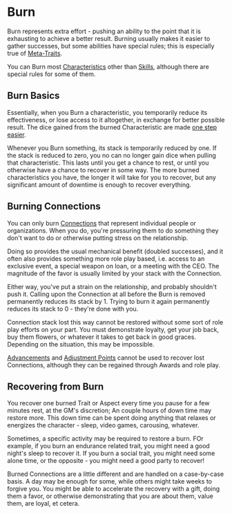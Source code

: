 # Burn

Burn represents extra effort - pushing an ability to the point that it is exhausting to achieve a better result. Burning usually makes it easier to gather successes, but some abilities have special rules; this is especially true of [Meta-Traits](MetaTraits.md).

You can Burn most [Characteristics](Characteristic.md) other than [Skills](Skills.md), although there are special rules for some of them.

## Burn Basics

Essentially, when you Burn a characteristic, you temporarily reduce its effectiveness, or lose access to it altogether, in exchange for better possible result. The dice gained from the burned Characteristic are made [one step easier](DiceTypes.md).

Whenever you Burn something, its stack is temporarily reduced by one. If the stack is reduced to zero, you no can no longer gain dice when pulling that characteristic. This lasts until you get a chance to rest, or until you otherwise have a chance to recover in some way. The more burned characteristics you have, the longer it will take for you to recover, but any significant amount of downtime is enough to recover everything.

## Burning Connections

You can only burn [Connections](Connections.md) that represent individual people or organizations. When you do, you're pressuring them to do something they don't want to do or otherwise putting stress on the relationship.

Doing so provides the usual mechanical benefit (doubled successes), and it often also provides something more role play based, i.e. access to an exclusive event, a special weapon on loan, or a meeting with the CEO. The magnitude of the favor is usually limited by your stack with the Connection.

Either way, you've put a strain on the relationship, and probably shouldn't push it. Calling upon the Connection at all before the Burn is removed permanently reduces its stack by 1. Trying to burn it again permanently reduces its stack to 0 - they're done with you.

Connection stack lost this way cannot be restored without some sort of role play efforts on your part. You must demonstrate loyalty, get your job back, buy them flowers, or whatever it takes to get back in good graces. Depending on the situation, this may be impossible.

[Advancements](Advancement.md) and [Adjustment Points](AdjustmentPoints.md) cannot be used to recover lost Connections, although they can be regained through Awards and role play.

## Recovering from Burn

You recover one burned Trait or Aspect every time you pause for a few minutes rest, at the GM's discretion; An couple hours of down time may restore more. This down time can be spent doing anything that relaxes or energizes the character - sleep, video games, carousing, whatever.

Sometimes, a specific activity may be required to restore a burn. FOr example, if you burn an endurance related trait, you might need a good night's sleep to recover it. If you burn a social trait, you might need some alone time, or the opposite - you might need a good party to recover!

Burned Connections are a little different and are handled on a case-by-case basis. A day may be enough for some, while others might take weeks to forgive you. You might be able to accelerate the recovery with a gift, doing them a favor, or otherwise demonstrating that you are about them, value them, are loyal, et cetera.
